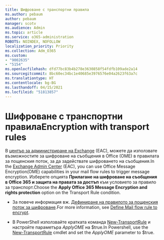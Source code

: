 ```yaml
---
title: Шифроване с транспортни правила
ms.author: pebaum
author: pebaum
manager: scotv
ms.audience: Admin
ms.topic: article
ms.service: o365-administration
ROBOTS: NOINDEX, NOFOLLOW
localization_priority: Priority
ms.collection: Adm_O365
ms.custom:
- "9002635"
- "5154"
ms.openlocfilehash: dfd77bc83b4b278e3630858f54fdfb109ade2a14
ms.sourcegitcommit: 8bc60ec34bc1e40685e3976576e04a2623f63a7c
ms.translationtype: HT
ms.contentlocale: bg-BG
ms.lasthandoff: 04/15/2021
ms.locfileid: "51813857"
---
```

# <a name="encryption-with-transport-rules"></a><span data-ttu-id="fc035-102">Шифроване с транспортни правила</span><span class="sxs-lookup"><span data-stu-id="fc035-102">Encryption with transport rules</span></span>

<span data-ttu-id="fc035-103">В [център за администриране на Exchange](https://go.microsoft.com/fwlink/p/?linkid=834822) (EAC), можете да използвате възможностите за шифроване на съобщения в Office (OME) в правилата за пощенския поток, за да задействате шифроването на съобщения.</span><span class="sxs-lookup"><span data-stu-id="fc035-103">In the [Exchange Admin Center](https://go.microsoft.com/fwlink/p/?linkid=834822) (EAC), you can use Office Message Encryption(OME) capabilities in your mail flow rules to trigger message encryption.</span></span> <span data-ttu-id="fc035-104">Изберете опцията **Прилагане на шифроване на съобщения в Office 365 и защита на правата за достъп** към условието за правило за транспорт.</span><span class="sxs-lookup"><span data-stu-id="fc035-104">Choose the **Apply Office 365 Message Encryption and rights protection** option on the Transport Rule condition.</span></span>

- <span data-ttu-id="fc035-105">За повече информация вж. [Дефиниране на правилото за пощенския поток за шифроване](https://docs.microsoft.com/microsoft-365/compliance/define-mail-flow-rules-to-encrypt-email).</span><span class="sxs-lookup"><span data-stu-id="fc035-105">For more information, see [Define Mail flow rule to encrypt](https://docs.microsoft.com/microsoft-365/compliance/define-mail-flow-rules-to-encrypt-email).</span></span>

- <span data-ttu-id="fc035-106">В PowerShell използвайте кратката команда [New-TransportRule](https://docs.microsoft.com/microsoft-365/compliance/define-mail-flow-rules-to-encrypt-email?view=o365-worldwide#use-exchange-online-powershell-to-create-a-mail-flow-rule-for-encrypting-email-messages-without-the-new-ome-capabilities) и настройте параметъра *ApplyOME* на $true.</span><span class="sxs-lookup"><span data-stu-id="fc035-106">In Powershell, use the [New-TransportRule](https://docs.microsoft.com/microsoft-365/compliance/define-mail-flow-rules-to-encrypt-email?view=o365-worldwide#use-exchange-online-powershell-to-create-a-mail-flow-rule-for-encrypting-email-messages-without-the-new-ome-capabilities) cmdlet and set the *ApplyOME* parameter to $true.</span></span>
